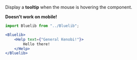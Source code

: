 Display a **tooltip** when the mouse is hovering the component.

**Doesn't work on mobile!**

```jsx
import Bluelib from "../Bluelib";

<Bluelib>
    <Help text={"General Kenobi!"}>
        Hello there!
    </Help>
</Bluelib>
```
